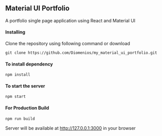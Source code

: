 ## Material UI Portfolio

A portfolio single page application using React and Material UI

#### Installing

Clone the repository using following command or download

```
git clone https://github.com/Diomenios/my_material_ui_portfolio.git
```

#### To install dependency

```
npm install
```

#### To start the server

```
npm start
```

#### For Production Build

```
npm run build
```

Server will be available at http://127.0.0.1:3000 in your browser
